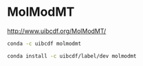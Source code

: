 
# MolModMT

http://www.uibcdf.org/MolModMT/

```bash
conda -c uibcdf molmodmt
```

```bash
conda install -c uibcdf/label/dev molmodmt
```


